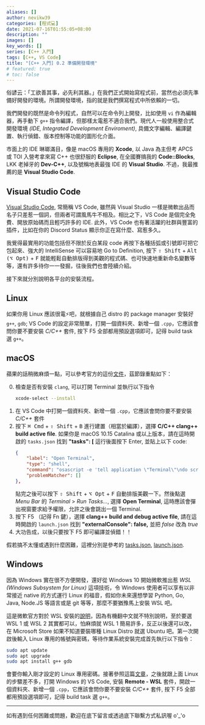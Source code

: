 ```yaml
---
aliases: []
author: nevikw39
categories: [程式💻]
date: 2021-07-16T01:55:05+08:00
description: ""
images: []
key_words: []
series: [C++ 入門]
tags: [C++, VS Code]
title: "[C++ 入門] 0.2 準備開發環境"
# featured: true
# toc: false
---
```


俗諺云：｢工欲善其事，必先利其器。」在我們正式開始寫程式前，當然也必須先準備好開發的環境。所謂開發環境，指的就是我們撰寫程式中所依賴的一切。

我們開發的既然是命令列程式，自然可以在命令列上開發，比如使用 `vi` 作為編輯器，再手動下 `g++` 指令編譯，但那樣太電惹不適合我們。現代人一般使用整合式開發環境 _(IDE, Integrated Development Enviroment)_, 具備文字編輯、編譯鍵置、執行偵錯、版本控制等功能的圖形化介面。

市面上的 IDE 琳瑯滿目，像是 macOS 專用的 **Xcode**, 以 Java 為主但考 APCS 或 TOI 入營考拿來寫 C++ 也很舒服的 **Eclipse**, 在全國賽搞我的 **Code::Blocks**, LKK 老掉牙的 **Dev-C++**, 以及號稱地表最強 IDE 的 **Visual Studio**. 不過，我最推薦的是 **Visual Studio Code**.

## Visual Studio Code

[Visual Studio Code](https://code.visualstudio.com/), 常簡稱 VS Code, 雖然與 Visual Studio 一樣是微軟出品而名子只差惹一個詞，但兩者可謂風馬牛不相及。相比之下，VS Code 是個完全免費、開放原始碼而且輕巧許多的 IDE. 此外，VS Code 也有著活躍的社群與豐富的插件，比如在你的 Discord Status 顯示你正在寫什麼、寫惹多久。

我覺得最實用的功能包括但不限於反白某段 code 再按下各種括弧或引號即可把它包起來、強大的 IntelliSense 可以容易地 Go to Definition, 按下 <kbd>⇧ Shift</kbd> + <kbd>Alt (⌥ Opt)</kbd> + <kbd>F</kbd> 就能輕鬆自動排版得到美觀的程式碼、也可快速地重新命名變數等等，還有許多待你一一發掘，往後我們也會陸續介紹。

接下來就分別說明各平台的安裝流程。

## Linux

如果你用 Linux 應該很電⚡吧，就根據自己 distro 的 package manager 安裝好 `g++`, `gdb`; VS Code 的設定非常簡單，打開一個資料夾、新增一個 `.cpp`，它應該會問你要不要安裝 _C/C++_ 套件, 按下 F5 全部都用預設選項即可，記得 build task 選 `g++`。

## macOS

蘋果的話稍微麻煩一點，可以參考官方的這份[文件](https://code.visualstudio.com/docs/cpp/config-clang-mac)，茲節錄重點如下：

0. 檢查是否有安裝 `clang`, 可以打開 Terminal 並執行以下指令
    ```bash
    xcode-select --install
    ```
1. 在 VS Code 中打開一個資料夾、新增一個 `.cpp`，它應該會問你要不要安裝 _C/C++_ 套件
2. 按下 <kbd>⌘ Cmd</kbd> + <kbd>⇧ Shift</kbd> + <kbd>B</kbd> 進行建置（相當於編譯），選擇 **C/C++ clang++ build active file**. 如果你是 macOS 10.15 Catalina 或以上版本，請在這時開啟的 `tasks.json` 找到 **"tasks": [** 這行後面按下 Enter, 並貼上以下 code:
    ```json
    {
        "label": "Open Terminal",
        "type": "shell",
        "command": "osascript -e 'tell application \"Terminal\"\ndo script \"echo hello\"\nend tell'",
        "problemMatcher": []
    },
    ```
    貼完之後可以按下 <kbd>⇧ Shift</kbd> + <kbd>⌥ Opt</kbd> + <kbd>F</kbd> 自動排版美觀一下。然後點選 _Menu Bar_ 的 _Terminal_ > _Run Tasks..._, 選擇 **Open Terminal**, 這時應該會彈出視窗要求給予權限，允許之後會跳出一個 Terminal.
3. 按下 F5 （記得 Fn 鍵），選擇 **clang++ build and debug active file**, 請在這時開啟的 `launch.json` 找到 **"externalConsole": false,** 並把 _false_ 改為 _true_
4. 大功告成，以後只要按下 F5 即可編譯並偵錯！！

假若搞不太懂或遇到什麼困難，這裡分別是參考的 [tasks.json](https://gist.github.com/nevikw39/7cd9f2d7f536e4f78d4d0fcddb0fbb80#file-0-2-0_macos_tasks-json), [launch.json](https://gist.github.com/nevikw39/7cd9f2d7f536e4f78d4d0fcddb0fbb80#file-0-2-1_macos_launch-json).

## Windows

因為 Windows 實在很不方便開發，還好從 Windows 10 開始微軟推出惹 _WSL (Windows Subsystem for Linux)_  這項技術，令 Windows 使用者可以享有以非常接近 native 的方式運行 Linux 的福音，假如你未來還想學習 Python, Go, Java, Node.JS 等語言或是 git 等等，那麼不要猶豫馬上安裝 WSL 吧。

這是微軟官方對於 WSL 安裝的[說明](https://docs.microsoft.com/zh-tw/windows/wsl/install-win10#manual-installation-steps)，因為有機翻中文就不特別說明，至於要選 WSL 1 或 WSL 2 其實都可以，怕麻煩就 WSL 1 簡易許多，反正以後還可以改，在 Microsoft Store 如果不知道要裝哪種 Linux Distro 就選 Ubuntu 吧。第一次開啟後輸入 Linux 專用的帳號與密碼，等待作業系統安裝完成首先執行以下指令：
```bash
sudo apt update
sudo apt upgrade
sudo apt install g++ gdb
```
會要你輸入剛才設定的 Linux 專用密碼。接著參照這篇[文章](https://code.visualstudio.com/docs/cpp/config-wsl)，之後就跟上面 Linux 的步驟差不多，打開 Windows 的 VS Code, 安裝 **Remote - WSL** 套件，開啟一個資料夾、新增一個 `.cpp`，它應該會問你要不要安裝 _C/C++_ 套件, 按下 F5 全部都用預設選項即可，記得 build task 選 `g++`。

---

如有遇到任何困難或問題，歡迎在底下留言或透過底下聯繫方式私訊喔 o'_'o
